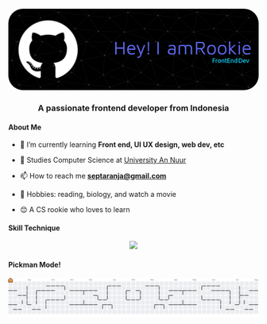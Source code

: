 ![Header](img/github-header-image.png)

<h3 align="center">A passionate frontend developer from Indonesia</h3>

<h4>About Me</h4>

- 🌱 I’m currently learning **Front end, UI UX design, web dev, etc**

- 🏫 Studies Computer Science at <a href="https://unan.ac.id/">University An Nuur</a>

- 📫 How to reach me **septaranja@gmail.com**
  
- 🧾 Hobbies: reading, biology, and watch a movie
  
- 😊 A CS rookie who loves to learn




<p align="left">
</p>

<h4 align="left">Skill Technique</h4>
<p align="center">
  <a href="https://skillicons.dev">
    <img src="https://skillicons.dev/icons?i=html,css,javascript,figma,framer,python,notion,vscode,git,github=" />
  </a>
</p>



<h4>Pickman Mode!</h4>

<picture>
  <source media="(prefers-color-scheme: dark)" srcset="https://raw.githubusercontent.com/anjarnegara/anjarnegara/output/pacman-contribution-graph-dark.svg">
  <source media="(prefers-color-scheme: light)" srcset="https://raw.githubusercontent.com/anjarnegara/anjarnegara/output/pacman-contribution-graph.svg">
  <img alt="pacman contribution graph" src="https://raw.githubusercontent.com/anjarnegara/anjarnegara/output/pacman-contribution-graph.svg">
</picture>

###
